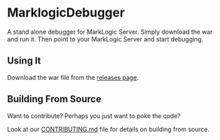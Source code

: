 # MarklogicDebugger

A stand alone debugger for MarkLogic Server. Simply download the war and run it. Then point to your MarkLogic Server and start debugging.

## Using It

Download the war file from the [releases page](https://github.com/marklogic/marklogic-data-hub/releases).

## Building From Source

Want to contribute? Perhaps you just want to poke the code?

Look at our [CONTRIBUTING.md](https://github.com/paxtonhare/marklogic-debugger/blob/master/CONTRIBUTING.md#building-the-debugger-from-source) file for details on building from source.
